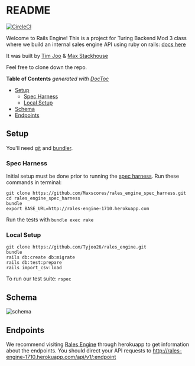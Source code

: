 # README
[![CircleCI](https://circleci.com/gh/Maxscores/rales_engine.svg?style=shield)](https://circleci.com/gh/Maxscores/rales_engine)

Welcome to Rails Engine! This is a project for Turing Backend Mod 3 class where we build an internal sales engine API using ruby on rails: [docs here](http://backend.turing.io/module3/projects/rails_engine#technical-expectations)

It was built by [Tim Joo](https://github.com/Tyjoo26) & [Max Stackhouse](https://github.com/Maxscores)

Feel free to clone down the repo.

<!-- START doctoc generated TOC please keep comment here to allow auto update -->
<!-- DON'T EDIT THIS SECTION, INSTEAD RE-RUN doctoc TO UPDATE -->
**Table of Contents**  *generated with [DocToc](https://github.com/thlorenz/doctoc)*

- [Setup](#setup)
  - [Spec Harness](#spec-harness)
  - [Local Setup](#local-setup)
- [Schema](#schema)
- [Endpoints](#endpoints)

<!-- END doctoc generated TOC please keep comment here to allow auto update -->

## Setup
You'll need [git](https://git-scm.com/book/en/v2/Getting-Started-Installing-Git) and [bundler](http://bundler.io/).
### Spec Harness
Initial setup must be done prior to running the [spec harness](https://github.com/Maxscores/rales_engine_spec_harness).
Run these commands in terminal:
```
git clone https://github.com/Maxscores/rales_engine_spec_harness.git
cd rales_engine_spec_harness
bundle
export BASE_URL=http://rales-engine-1710.herokuapp.com
```
Run the tests with `bundle exec rake`

### Local Setup
```
git clone https://github.com/Tyjoo26/rales_engine.git
bundle
rails db:create db:migrate
rails db:test:prepare
rails import_csv:load
```

To run our test suite: `rspec`


## Schema
![schema](https://i.imgur.com/tUoPi6L.png)

## Endpoints
We recommend visiting [Rales Engine](http://rales-engine-1710.herokuapp.com/) through herokuapp to get information about the endpoints. You should direct your API requests to http://rales-engine-1710.herokuapp.com/api/v1/:endpoint
